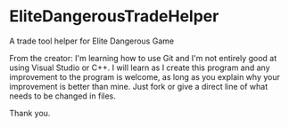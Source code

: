 # EliteDangerousTradeHelper
A trade tool helper for Elite Dangerous Game

From the creator:
I'm learning how to use Git and I'm not entirely good at using Visual Studio or C++. I will learn as I create this program and any improvement to the program is welcome, as long as you explain why your improvement is better than mine. Just fork or give a direct line of what needs to be changed in files.

Thank you.
